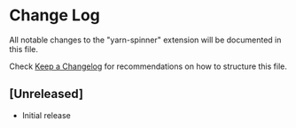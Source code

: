 # Change Log

All notable changes to the "yarn-spinner" extension will be documented in this file.

Check [Keep a Changelog](http://keepachangelog.com/) for recommendations on how to structure this file.

## [Unreleased]

- Initial release